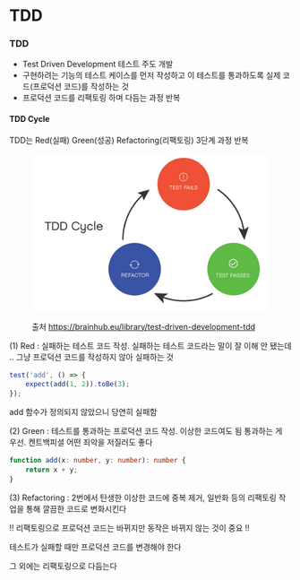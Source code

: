# TDD

### TDD

* Test Driven Development 테스트 주도 개발
* 구현하려는 기능의 테스트 케이스를 먼저 작성하고 이 테스트를 통과하도록 실제 코드(프로덕션 코드)를 작성하는 것
* 프로덕션 코드를 리팩토링 하며 다듬는 과정 반복

#### TDD Cycle

TDD는 Red(실패) Green(성공) Refactoring(리팩토링) 3단계 과정 반복

<figure><img src="../.gitbook/assets/627938f23cc6dc07b69e22a7_test-driven-development-tdd-cycle.jpeg" alt=""><figcaption><p>출처 <a href="https://brainhub.eu/library/test-driven-development-tdd">https://brainhub.eu/library/test-driven-development-tdd</a></p></figcaption></figure>

(1) Red : 실패하는 테스트 코드 작성. 실패하는 테스트 코드라는 말이 잘 이해 안 됐는데 .. 그냥 프로덕션 코드를 작성하지 않아 실패하는 것

```sample.test.ts
test('add', () => {
    expect(add(1, 2)).toBe(3);
});
```

add 함수가 정의되지 않았으니 당연히 실패함

(2) Green : 테스트를 통과하는 프로덕션 코드 작성. 이상한 코드여도 됨 통과하는 게 우선. 켄트백피셜 어떤 죄악을 저질러도 좋다

```sample.test.ts
function add(x: number, y: number): number {
    return x + y;
}
```

(3) Refactoring : 2번에서 탄생한 이상한 코드에 중복 제거, 일반화 등의 리팩토링 작업을 통해 깔끔한 코드로 변화시킨다

!! 리팩토링으로 프로덕션 코드는 바뀌지만 동작은 바뀌지 않는 것이 중요 !!

테스트가 실패할 때만 프로덕션 코드를 변경해야 한다

그 외에는 리팩토링으로 다듬는다
